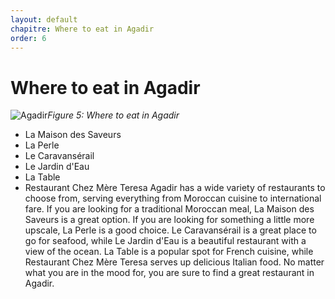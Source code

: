 ```yaml
---
layout: default
chapitre: Where to eat in Agadir
order: 6
---
```


# Where to eat in Agadir
![Agadir]({{site.baseurl}}/6.where-to-eat-in-agadir/images/Where-to-eat-in-Agadir.jpg)*Figure 5: Where to eat in Agadir*

<!-- new slide -->

<!-- note -->

- La Maison des Saveurs
- La Perle
- Le Caravansérail
- Le Jardin d'Eau
- La Table
- Restaurant Chez Mère Teresa
Agadir has a wide variety of restaurants to choose from, serving everything from Moroccan cuisine to international fare. If you are looking for a traditional Moroccan meal, La Maison des Saveurs is a great option. If you are looking for something a little more upscale, La Perle is a good choice. Le Caravansérail is a great place to go for seafood, while Le Jardin d'Eau is a beautiful restaurant with a view of the ocean. La Table is a popular spot for French cuisine, while Restaurant Chez Mère Teresa serves up delicious Italian food. No matter what you are in the mood for, you are sure to find a great restaurant in Agadir.

<!-- new slide -->
